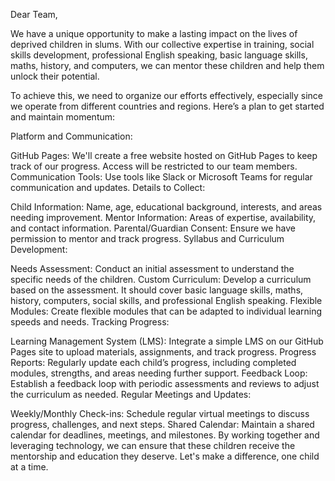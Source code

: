 Dear Team,

We have a unique opportunity to make a lasting impact on the lives of deprived children in slums. With our collective expertise in training, social skills development, professional English speaking, basic language skills, maths, history, and computers, we can mentor these children and help them unlock their potential.

To achieve this, we need to organize our efforts effectively, especially since we operate from different countries and regions. Here’s a plan to get started and maintain momentum:

Platform and Communication:

GitHub Pages: We'll create a free website hosted on GitHub Pages to keep track of our progress. Access will be restricted to our team members.
Communication Tools: Use tools like Slack or Microsoft Teams for regular communication and updates.
Details to Collect:

Child Information: Name, age, educational background, interests, and areas needing improvement.
Mentor Information: Areas of expertise, availability, and contact information.
Parental/Guardian Consent: Ensure we have permission to mentor and track progress.
Syllabus and Curriculum Development:

Needs Assessment: Conduct an initial assessment to understand the specific needs of the children.
Custom Curriculum: Develop a curriculum based on the assessment. It should cover basic language skills, maths, history, computers, social skills, and professional English speaking.
Flexible Modules: Create flexible modules that can be adapted to individual learning speeds and needs.
Tracking Progress:

Learning Management System (LMS): Integrate a simple LMS on our GitHub Pages site to upload materials, assignments, and track progress.
Progress Reports: Regularly update each child’s progress, including completed modules, strengths, and areas needing further support.
Feedback Loop: Establish a feedback loop with periodic assessments and reviews to adjust the curriculum as needed.
Regular Meetings and Updates:

Weekly/Monthly Check-ins: Schedule regular virtual meetings to discuss progress, challenges, and next steps.
Shared Calendar: Maintain a shared calendar for deadlines, meetings, and milestones.
By working together and leveraging technology, we can ensure that these children receive the mentorship and education they deserve. Let's make a difference, one child at a time.

